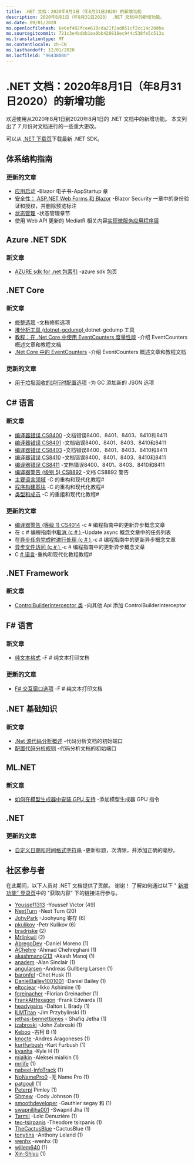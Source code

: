 ```yaml
---
title: .NET 文档：2020年8月1日（年8月31日2020）的新增功能
description: 2020年8月1日（年8月31日2020） .NET 文档中的新增功能。
ms.date: 09/01/2020
ms.openlocfilehash: 6e6ef482fcee610cda21f2ad851cf2cc14c20dba
ms.sourcegitcommit: 721c3e4bdbb1ea0bb420818ec944c538fe5c513a
ms.translationtype: MT
ms.contentlocale: zh-CN
ms.lasthandoff: 12/01/2020
ms.locfileid: "96438080"
---
```

# <a name="net-docs-whats-new-for-august-1-2020---august-31-2020"></a>.NET 文档：2020年8月1日（年8月31日2020）的新增功能

欢迎使用从2020年8月1日到2020年8月1日的 .NET 文档中的新增功能。 本文列出了 7 月份对文档进行的一些重大更改。

可以从 [.NET 下载页](https://dotnet.microsoft.com/download)下载最新 .NET SDK。

## <a name="architecture-guides"></a>体系结构指南

### <a name="updated-articles"></a>更新的文章

- [应用启动](../architecture/blazor-for-web-forms-developers/app-startup.md) -Blazor 电子书-AppStartup 章
- [安全性： ASP.NET Web Forms 和 Blazor](../architecture/blazor-for-web-forms-developers/security-authentication-authorization.md) -Blazor Security 一章中的身份验证和授权，并删除预览标注
- [状态管理](../architecture/blazor-for-web-forms-developers/state-management.md) -状态管理章节
- 使用 Web API 更新的 MediatR 相关内容[实现微服务应用程序层](../architecture/microservices/microservice-ddd-cqrs-patterns/microservice-application-layer-implementation-web-api.md)

## <a name="azure-net-sdk"></a>Azure .NET SDK

### <a name="new-articles"></a>新文章

- [AZURE sdk for .net 包索引](../azure/packages.md) -azure sdk 包页

## <a name="net-core"></a>.NET Core

### <a name="new-articles"></a>新文章

- [修整选项](../core/deploying/trimming-options.md) -文档修剪选项
- [堆分析工具 (dotnet-gcdump) ](../core/diagnostics/dotnet-gcdump.md) dotnet-gcdump 工具
- [教程：在 .Net Core 中使用 EventCounters 度量性能](../core/diagnostics/event-counter-perf.md) -介绍 EventCounters 概述文章和教程文档
- [.Net Core 中的 EventCounters](../core/diagnostics/event-counters.md) -介绍 EventCounters 概述文章和教程文档

### <a name="updated-articles"></a>更新的文章

- [用于垃圾回收的运行时配置选项](../core/run-time-config/garbage-collector.md) -为 GC 添加新的 JSON 选项

## <a name="c-language"></a>C# 语言

### <a name="new-articles"></a>新文章

- [编译器错误 CS8400](../csharp/language-reference/compiler-messages/cs8400.md) -文档错误8400、8401、8403、8410和8411
- [编译器错误 CS8401](../csharp/language-reference/compiler-messages/cs8401.md) -文档错误8400、8401、8403、8410和8411
- [编译器错误 CS8403](../csharp/language-reference/compiler-messages/cs8403.md) -文档错误8400、8401、8403、8410和8411
- [编译器错误 CS8410](../csharp/language-reference/compiler-messages/cs8410.md) -文档错误8400、8401、8403、8410和8411
- [编译器错误 CS8411](../csharp/language-reference/compiler-messages/cs8411.md) -文档错误8400、8401、8403、8410和8411
- [编译器警告 (级别 5) CS8892](../csharp/language-reference/compiler-messages/cs8892.md) -文档 CS8892 警告
- [主要语言领域](../csharp/tour-of-csharp/features.md) -C 的重构和现代化教程#
- [程序构建基块](../csharp/tour-of-csharp/program-building-blocks.md) -C 的重构和现代化教程#
- [类型和成员](../csharp/tour-of-csharp/types.md) -C 的重组和现代化教程#

### <a name="updated-articles"></a>更新的文章

- [编译器警告 (等级 1) CS4014](../csharp/language-reference/compiler-messages/cs4014.md) -c # 编程指南中的更新异步概念文章
- 在 c # 编程指南中[取消 (c # ) ](../csharp/programming-guide/concepts/async/cancel-an-async-task-or-a-list-of-tasks.md) -Update async 概念文章中的任务列表
- 在[异步任务完成时进行处理 (c # ) ](../csharp/programming-guide/concepts/async/start-multiple-async-tasks-and-process-them-as-they-complete.md) -c # 编程指南中的更新异步概念文章
- [异步文件访问 (c # ) ](../csharp/programming-guide/concepts/async/using-async-for-file-access.md) -c # 编程指南中的更新异步概念文章
- C [# 语言](../csharp/tour-of-csharp/index.md)-重构和现代化教程教程#

## <a name="net-framework"></a>.NET Framework

### <a name="new-articles"></a>新文章

- [ControlBuilderInterceptor 类](../framework/additional-apis/controlbuilderinterceptor-class.md) -向其他 Api 添加 ControlBuilderInterceptor

## <a name="f-language"></a>F# 语言

### <a name="new-articles"></a>新文章

- [纯文本格式](../fsharp/language-reference/plaintext-formatting.md) -F # 纯文本打印文档

### <a name="updated-articles"></a>更新的文章

- [F# 交互窗口选项](../fsharp/language-reference/fsharp-interactive-options.md) -F # 纯文本打印文档

## <a name="net-fundamentals"></a>.NET 基础知识

### <a name="new-articles"></a>新文章

- [.Net 源代码分析概述](../fundamentals/code-analysis/overview.md) -代码分析文档的初始端口
- [配置代码分析规则](../fundamentals/code-analysis/configuration-options.md) -代码分析文档的初始端口

## <a name="mlnet"></a>ML.NET

### <a name="new-articles"></a>新文章

- [如何在模型生成器中安装 GPU 支持](../machine-learning/how-to-guides/install-gpu-model-builder.md) -添加模型生成器 GPU 指令

## <a name="net"></a>.NET

### <a name="updated-articles"></a>更新的文章

- [自定义日期和时间格式字符串](../standard/base-types/custom-date-and-time-format-strings.md) -更新标题，次清除，并添加正确的毫秒。

## <a name="community-contributors"></a>社区参与者

在此期间，以下人员对 .NET 文档提供了贡献。 谢谢！ 了解如何通过以下 " [新增功能" 登录页](index.yml)中的 "获取内容" 下的链接进行参与。

- [Youssef1313](https://github.com/Youssef1313) -Youssef Victor (49) 
- [NextTurn](https://github.com/NextTurn) -Next Turn (20) 
- [JohyPark](https://github.com/JohyPark) -Joohyung 寄存 (6) 
- [pkulikov](https://github.com/pkulikov) -Petr Kulikov (6) 
- [bradriske](https://github.com/bradriske) (2) 
- [Mrlinkwii](https://github.com/Mrlinkwii) (2) 
- [AbregoDev](https://github.com/AbregoDev) -Daniel Moreno (1) 
- [AChehre](https://github.com/AChehre) -Ahmad Chehreghani (1) 
- [akashmanoj213](https://github.com/akashmanoj213) -Akash Manoj (1) 
- [anadem](https://github.com/anadem) -Alan Sinclair (1) 
- [angularsen](https://github.com/angularsen) -Andreas Gullberg Larsen (1) 
- [baronfel](https://github.com/baronfel) -Chet Husk (1) 
- [DanielBailey1001001](https://github.com/DanielBailey1001001) -Daniel Bailey (1) 
- [eltociear](https://github.com/eltociear) -Ikko Ashimine (1) 
- [fgreinacher](https://github.com/fgreinacher) -Florian Greinacher (1) 
- [FrankAtHexagon](https://github.com/FrankAtHexagon) -Frank Edwards (1) 
- [headygains](https://github.com/headygains) -Dalton L Brady (1) 
- [ILMTitan](https://github.com/ILMTitan) -Jim Przybylinski (1) 
- [jethas-bennettjones](https://github.com/jethas-bennettjones) - Shafiq Jetha (1)
- [jzabroski](https://github.com/jzabroski) -John Zabroski (1) 
- [Keboo](https://github.com/Keboo) -古柯 B (1) 
- [knocte](https://github.com/knocte) -Andres Aragoneses (1) 
- [kurtfurbush](https://github.com/kurtfurbush) -Kurt Furbush (1) 
- [kyanha](https://github.com/kyanha) -Kyle H (1) 
- [mialkin](https://github.com/mialkin) -Aleksei mialkin (1) 
- [mrlife](https://github.com/mrlife) (1) 
- [nabeel-InfoTrack](https://github.com/nabeel-InfoTrack) (1) 
- [NoNamePro0](https://github.com/NoNamePro0) -无 Name Pro (1) 
- [patgoull](https://github.com/patgoull) (1) 
- [Peterpi](https://github.com/peterpi) Pimley (1) 
- [Shmew](https://github.com/Shmew) -Cody Johnson (1) 
- [smoothdeveloper](https://github.com/smoothdeveloper) -Gauthier segay 和 (1) 
- [swapniljha001](https://github.com/swapniljha001) -Swapnil Jha (1) 
- [Tarmil](https://github.com/Tarmil) -Loïc Denuzière (1) 
- [teo-tsirpanis](https://github.com/teo-tsirpanis) -Theodore tsirpanis (1) 
- [TheCactusBlue](https://github.com/TheCactusBlue) -CactusBlue (1) 
- [tonytins](https://github.com/tonytins) -Anthony Leland (1) 
- [wenhx](https://github.com/wenhx) -wenhx (1) 
- [willem640](https://github.com/willem640) (1) 
- [Xin-Shiyu](https://github.com/Xin-Shiyu) (1) 
